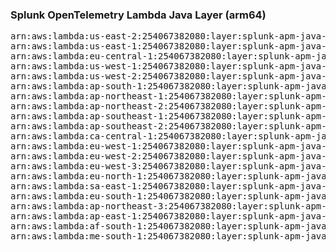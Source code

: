<h3>Splunk OpenTelemetry Lambda Java Layer (arm64)</h3>

<pre>
arn:aws:lambda:us-east-2:254067382080:layer:splunk-apm-java-arm:12
arn:aws:lambda:us-east-1:254067382080:layer:splunk-apm-java-arm:12
arn:aws:lambda:eu-central-1:254067382080:layer:splunk-apm-java-arm:12
arn:aws:lambda:us-west-1:254067382080:layer:splunk-apm-java-arm:12
arn:aws:lambda:us-west-2:254067382080:layer:splunk-apm-java-arm:12
arn:aws:lambda:ap-south-1:254067382080:layer:splunk-apm-java-arm:12
arn:aws:lambda:ap-northeast-1:254067382080:layer:splunk-apm-java-arm:12
arn:aws:lambda:ap-northeast-2:254067382080:layer:splunk-apm-java-arm:12
arn:aws:lambda:ap-southeast-1:254067382080:layer:splunk-apm-java-arm:12
arn:aws:lambda:ap-southeast-2:254067382080:layer:splunk-apm-java-arm:12
arn:aws:lambda:ca-central-1:254067382080:layer:splunk-apm-java-arm:12
arn:aws:lambda:eu-west-1:254067382080:layer:splunk-apm-java-arm:12
arn:aws:lambda:eu-west-2:254067382080:layer:splunk-apm-java-arm:12
arn:aws:lambda:eu-west-3:254067382080:layer:splunk-apm-java-arm:12
arn:aws:lambda:eu-north-1:254067382080:layer:splunk-apm-java-arm:12
arn:aws:lambda:sa-east-1:254067382080:layer:splunk-apm-java-arm:12
arn:aws:lambda:eu-south-1:254067382080:layer:splunk-apm-java-arm:12
arn:aws:lambda:ap-northeast-3:254067382080:layer:splunk-apm-java-arm:12
arn:aws:lambda:ap-east-1:254067382080:layer:splunk-apm-java-arm:12
arn:aws:lambda:af-south-1:254067382080:layer:splunk-apm-java-arm:12
arn:aws:lambda:me-south-1:254067382080:layer:splunk-apm-java-arm:12
</pre>
